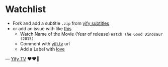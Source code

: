 # Watchlist

- Fork and add a subtitle `.zip` from [yify subtitles](http://www.yifysubtitles.com/)
- or add an issue with like [this](RimeOfficial/Watchlist/issues/1)
  -  Watch Name of the Movie (Year of release) `Watch The Good Dinosaur (2015)`
  -  Comment with [yifi.tv](http://yify.tv/) url
  -  Add a Label with [love](RimeOfficial/Watchlist/labels)
  
&mdash; [Yify TV](http://yify.tv/) :heart::heart::kiss:
